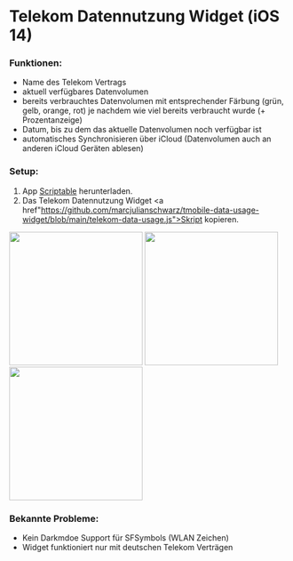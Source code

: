 # Telekom Datennutzung Widget (iOS 14) 

### Funktionen:
- Name des Telekom Vertrags
- aktuell verfügbares Datenvolumen
- bereits verbrauchtes Datenvolumen mit entsprechender Färbung (grün, gelb, orange, rot) je nachdem wie viel bereits verbraucht wurde (+ Prozentanzeige)
- Datum, bis zu dem das aktuelle Datenvolumen noch verfügbar ist
- automatisches Synchronisieren über iCloud (Datenvolumen auch an anderen iCloud Geräten ablesen)

### Setup:
1. App <a href="https://scriptable.app/">Scriptable</a> herunterladen.
2. Das Telekom Datennutzung Widget <a href"https://github.com/marcjulianschwarz/tmobile-data-usage-widget/blob/main/telekom-data-usage.js">Skript</a> kopieren.

<div>
<img src = "https://github.com/marcjulianschwarz/tmobile-data-usage-widget/blob/main/images/IMG_0547.png" width=240px>
<img src = "https://github.com/marcjulianschwarz/tmobile-data-usage-widget/blob/main/images/IMG_0544.jpeg" width=240px>
<img src = "https://github.com/marcjulianschwarz/tmobile-data-usage-widget/blob/main/images/IMG_0545.jpeg" width=240px>
</div>

### Bekannte Probleme:
- Kein Darkmdoe Support für SFSymbols (WLAN Zeichen)
- Widget funktioniert nur mit deutschen Telekom Verträgen
